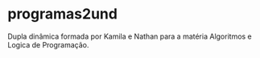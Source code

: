 # programas2und

Dupla dinâmica formada por Kamila e Nathan para a matéria Algoritmos e Logica de Programação.

